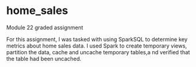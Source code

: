 # home_sales
Module 22 graded assignment<br>

For this assignment, I was tasked with using SparkSQL to determine key metrics about home sales data. I used Spark to create temporary views, partition the data, cache and uncache temporary tables,a nd verified that the table had been uncached.
